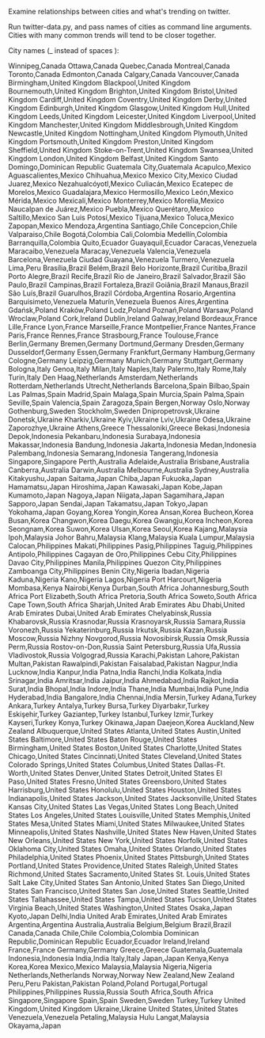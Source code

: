 Examine relationships between cities and what's trending on twitter. 

Run twitter-data.py, and pass names of cities as command line arguments. Cities with many common trends will tend to be closer together. 

City names (_ instead of spaces ): 

Winnipeg,Canada
Ottawa,Canada
Quebec,Canada
Montreal,Canada
Toronto,Canada
Edmonton,Canada
Calgary,Canada
Vancouver,Canada
Birmingham,United Kingdom
Blackpool,United Kingdom
Bournemouth,United Kingdom
Brighton,United Kingdom
Bristol,United Kingdom
Cardiff,United Kingdom
Coventry,United Kingdom
Derby,United Kingdom
Edinburgh,United Kingdom
Glasgow,United Kingdom
Hull,United Kingdom
Leeds,United Kingdom
Leicester,United Kingdom
Liverpool,United Kingdom
Manchester,United Kingdom
Middlesbrough,United Kingdom
Newcastle,United Kingdom
Nottingham,United Kingdom
Plymouth,United Kingdom
Portsmouth,United Kingdom
Preston,United Kingdom
Sheffield,United Kingdom
Stoke-on-Trent,United Kingdom
Swansea,United Kingdom
London,United Kingdom
Belfast,United Kingdom
Santo Domingo,Dominican Republic
Guatemala City,Guatemala
Acapulco,Mexico
Aguascalientes,Mexico
Chihuahua,Mexico
Mexico City,Mexico
Ciudad Juarez,Mexico
Nezahualcóyotl,Mexico
Culiacán,Mexico
Ecatepec de Morelos,Mexico
Guadalajara,Mexico
Hermosillo,Mexico
León,Mexico
Mérida,Mexico
Mexicali,Mexico
Monterrey,Mexico
Morelia,Mexico
Naucalpan de Juárez,Mexico
Puebla,Mexico
Querétaro,Mexico
Saltillo,Mexico
San Luis Potosí,Mexico
Tijuana,Mexico
Toluca,Mexico
Zapopan,Mexico
Mendoza,Argentina
Santiago,Chile
Concepcion,Chile
Valparaiso,Chile
Bogotá,Colombia
Cali,Colombia
Medellín,Colombia
Barranquilla,Colombia
Quito,Ecuador
Guayaquil,Ecuador
Caracas,Venezuela
Maracaibo,Venezuela
Maracay,Venezuela
Valencia,Venezuela
Barcelona,Venezuela
Ciudad Guayana,Venezuela
Turmero,Venezuela
Lima,Peru
Brasília,Brazil
Belém,Brazil
Belo Horizonte,Brazil
Curitiba,Brazil
Porto Alegre,Brazil
Recife,Brazil
Rio de Janeiro,Brazil
Salvador,Brazil
São Paulo,Brazil
Campinas,Brazil
Fortaleza,Brazil
Goiânia,Brazil
Manaus,Brazil
São Luís,Brazil
Guarulhos,Brazil
Córdoba,Argentina
Rosario,Argentina
Barquisimeto,Venezuela
Maturín,Venezuela
Buenos Aires,Argentina
Gdańsk,Poland
Kraków,Poland
Lodz,Poland
Poznań,Poland
Warsaw,Poland
Wroclaw,Poland
Cork,Ireland
Dublin,Ireland
Galway,Ireland
Bordeaux,France
Lille,France
Lyon,France
Marseille,France
Montpellier,France
Nantes,France
Paris,France
Rennes,France
Strasbourg,France
Toulouse,France
Berlin,Germany
Bremen,Germany
Dortmund,Germany
Dresden,Germany
Dusseldorf,Germany
Essen,Germany
Frankfurt,Germany
Hamburg,Germany
Cologne,Germany
Leipzig,Germany
Munich,Germany
Stuttgart,Germany
Bologna,Italy
Genoa,Italy
Milan,Italy
Naples,Italy
Palermo,Italy
Rome,Italy
Turin,Italy
Den Haag,Netherlands
Amsterdam,Netherlands
Rotterdam,Netherlands
Utrecht,Netherlands
Barcelona,Spain
Bilbao,Spain
Las Palmas,Spain
Madrid,Spain
Malaga,Spain
Murcia,Spain
Palma,Spain
Seville,Spain
Valencia,Spain
Zaragoza,Spain
Bergen,Norway
Oslo,Norway
Gothenburg,Sweden
Stockholm,Sweden
Dnipropetrovsk,Ukraine
Donetsk,Ukraine
Kharkiv,Ukraine
Kyiv,Ukraine
Lviv,Ukraine
Odesa,Ukraine
Zaporozhye,Ukraine
Athens,Greece
Thessaloniki,Greece
Bekasi,Indonesia
Depok,Indonesia
Pekanbaru,Indonesia
Surabaya,Indonesia
Makassar,Indonesia
Bandung,Indonesia
Jakarta,Indonesia
Medan,Indonesia
Palembang,Indonesia
Semarang,Indonesia
Tangerang,Indonesia
Singapore,Singapore
Perth,Australia
Adelaide,Australia
Brisbane,Australia
Canberra,Australia
Darwin,Australia
Melbourne,Australia
Sydney,Australia
Kitakyushu,Japan
Saitama,Japan
Chiba,Japan
Fukuoka,Japan
Hamamatsu,Japan
Hiroshima,Japan
Kawasaki,Japan
Kobe,Japan
Kumamoto,Japan
Nagoya,Japan
Niigata,Japan
Sagamihara,Japan
Sapporo,Japan
Sendai,Japan
Takamatsu,Japan
Tokyo,Japan
Yokohama,Japan
Goyang,Korea
Yongin,Korea
Ansan,Korea
Bucheon,Korea
Busan,Korea
Changwon,Korea
Daegu,Korea
Gwangju,Korea
Incheon,Korea
Seongnam,Korea
Suwon,Korea
Ulsan,Korea
Seoul,Korea
Kajang,Malaysia
Ipoh,Malaysia
Johor Bahru,Malaysia
Klang,Malaysia
Kuala Lumpur,Malaysia
Calocan,Philippines
Makati,Philippines
Pasig,Philippines
Taguig,Philippines
Antipolo,Philippines
Cagayan de Oro,Philippines
Cebu City,Philippines
Davao City,Philippines
Manila,Philippines
Quezon City,Philippines
Zamboanga City,Philippines
Benin City,Nigeria
Ibadan,Nigeria
Kaduna,Nigeria
Kano,Nigeria
Lagos,Nigeria
Port Harcourt,Nigeria
Mombasa,Kenya
Nairobi,Kenya
Durban,South Africa
Johannesburg,South Africa
Port Elizabeth,South Africa
Pretoria,South Africa
Soweto,South Africa
Cape Town,South Africa
Sharjah,United Arab Emirates
Abu Dhabi,United Arab Emirates
Dubai,United Arab Emirates
Chelyabinsk,Russia
Khabarovsk,Russia
Krasnodar,Russia
Krasnoyarsk,Russia
Samara,Russia
Voronezh,Russia
Yekaterinburg,Russia
Irkutsk,Russia
Kazan,Russia
Moscow,Russia
Nizhny Novgorod,Russia
Novosibirsk,Russia
Omsk,Russia
Perm,Russia
Rostov-on-Don,Russia
Saint Petersburg,Russia
Ufa,Russia
Vladivostok,Russia
Volgograd,Russia
Karachi,Pakistan
Lahore,Pakistan
Multan,Pakistan
Rawalpindi,Pakistan
Faisalabad,Pakistan
Nagpur,India
Lucknow,India
Kanpur,India
Patna,India
Ranchi,India
Kolkata,India
Srinagar,India
Amritsar,India
Jaipur,India
Ahmedabad,India
Rajkot,India
Surat,India
Bhopal,India
Indore,India
Thane,India
Mumbai,India
Pune,India
Hyderabad,India
Bangalore,India
Chennai,India
Mersin,Turkey
Adana,Turkey
Ankara,Turkey
Antalya,Turkey
Bursa,Turkey
Diyarbakır,Turkey
Eskişehir,Turkey
Gaziantep,Turkey
Istanbul,Turkey
Izmir,Turkey
Kayseri,Turkey
Konya,Turkey
Okinawa,Japan
Daejeon,Korea
Auckland,New Zealand
Albuquerque,United States
Atlanta,United States
Austin,United States
Baltimore,United States
Baton Rouge,United States
Birmingham,United States
Boston,United States
Charlotte,United States
Chicago,United States
Cincinnati,United States
Cleveland,United States
Colorado Springs,United States
Columbus,United States
Dallas-Ft. Worth,United States
Denver,United States
Detroit,United States
El Paso,United States
Fresno,United States
Greensboro,United States
Harrisburg,United States
Honolulu,United States
Houston,United States
Indianapolis,United States
Jackson,United States
Jacksonville,United States
Kansas City,United States
Las Vegas,United States
Long Beach,United States
Los Angeles,United States
Louisville,United States
Memphis,United States
Mesa,United States
Miami,United States
Milwaukee,United States
Minneapolis,United States
Nashville,United States
New Haven,United States
New Orleans,United States
New York,United States
Norfolk,United States
Oklahoma City,United States
Omaha,United States
Orlando,United States
Philadelphia,United States
Phoenix,United States
Pittsburgh,United States
Portland,United States
Providence,United States
Raleigh,United States
Richmond,United States
Sacramento,United States
St. Louis,United States
Salt Lake City,United States
San Antonio,United States
San Diego,United States
San Francisco,United States
San Jose,United States
Seattle,United States
Tallahassee,United States
Tampa,United States
Tucson,United States
Virginia Beach,United States
Washington,United States
Osaka,Japan
Kyoto,Japan
Delhi,India
United Arab Emirates,United Arab Emirates
Argentina,Argentina
Australia,Australia
Belgium,Belgium
Brazil,Brazil
Canada,Canada
Chile,Chile
Colombia,Colombia
Dominican Republic,Dominican Republic
Ecuador,Ecuador
Ireland,Ireland
France,France
Germany,Germany
Greece,Greece
Guatemala,Guatemala
Indonesia,Indonesia
India,India
Italy,Italy
Japan,Japan
Kenya,Kenya
Korea,Korea
Mexico,Mexico
Malaysia,Malaysia
Nigeria,Nigeria
Netherlands,Netherlands
Norway,Norway
New Zealand,New Zealand
Peru,Peru
Pakistan,Pakistan
Poland,Poland
Portugal,Portugal
Philippines,Philippines
Russia,Russia
South Africa,South Africa
Singapore,Singapore
Spain,Spain
Sweden,Sweden
Turkey,Turkey
United Kingdom,United Kingdom
Ukraine,Ukraine
United States,United States
Venezuela,Venezuela
Petaling,Malaysia
Hulu Langat,Malaysia
Okayama,Japan

